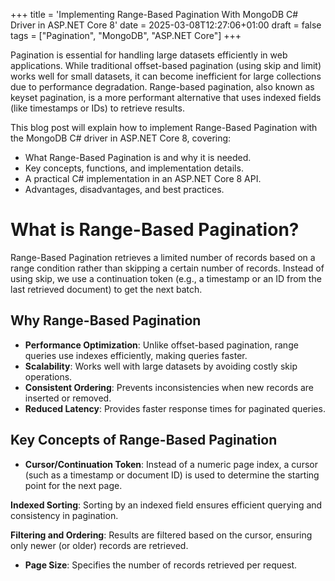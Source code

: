 +++
title = 'Implementing Range-Based Pagination With MongoDB C# Driver in ASP.NET Core 8'
date = 2025-03-08T12:27:06+01:00
draft = false
tags = ["Pagination", "MongoDB", "ASP.NET Core"]
+++

Pagination is essential for handling large datasets efficiently in web applications. While traditional offset-based pagination (using skip and limit) works well for small datasets, it can become inefficient for large collections due to performance degradation. Range-based pagination, also known as keyset pagination, is a more performant alternative that uses indexed fields (like timestamps or IDs) to retrieve results.

This blog post will explain how to implement Range-Based Pagination with the MongoDB C# driver in ASP.NET Core 8, covering:

- What Range-Based Pagination is and why it is needed.
- Key concepts, functions, and implementation details.
- A practical C# implementation in an ASP.NET Core 8 API.
- Advantages, disadvantages, and best practices.

# What is Range-Based Pagination?

Range-Based Pagination retrieves a limited number of records based on a range condition rather than skipping a certain number of records. Instead of using skip, we use a continuation token (e.g., a timestamp or an ID from the last retrieved document) to get the next batch.

## Why Range-Based Pagination

- **Performance Optimization**: Unlike offset-based pagination, range queries use indexes efficiently, making queries faster.
- **Scalability**: Works well with large datasets by avoiding costly skip operations.
- **Consistent Ordering**: Prevents inconsistencies when new records are inserted or removed.
- **Reduced Latency**: Provides faster response times for paginated queries.

## Key Concepts of Range-Based Pagination

- **Cursor/Continuation Token**: Instead of a numeric page index, a cursor (such as a timestamp or document ID) is used to determine the starting point for the next page.

**Indexed Sorting**: Sorting by an indexed field ensures efficient querying and consistency in pagination.

**Filtering and Ordering**: Results are filtered based on the cursor, ensuring only newer (or older) records are retrieved.

- **Page Size**: Specifies the number of records retrieved per request.
